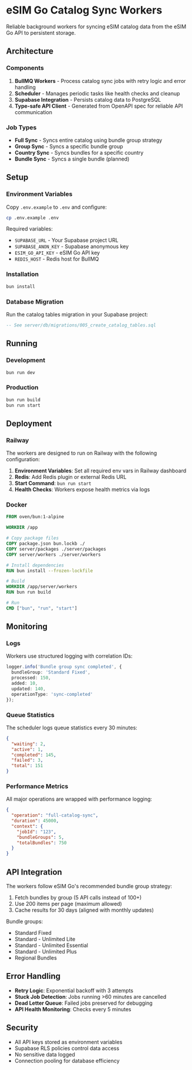 # eSIM Go Catalog Sync Workers

Reliable background workers for syncing eSIM catalog data from the eSIM Go API to persistent storage.

## Architecture

### Components

1. **BullMQ Workers** - Process catalog sync jobs with retry logic and error handling
2. **Scheduler** - Manages periodic tasks like health checks and cleanup
3. **Supabase Integration** - Persists catalog data to PostgreSQL
4. **Type-safe API Client** - Generated from OpenAPI spec for reliable API communication

### Job Types

- **Full Sync** - Syncs entire catalog using bundle group strategy
- **Group Sync** - Syncs a specific bundle group
- **Country Sync** - Syncs bundles for a specific country
- **Bundle Sync** - Syncs a single bundle (planned)

## Setup

### Environment Variables

Copy `.env.example` to `.env` and configure:

```bash
cp .env.example .env
```

Required variables:
- `SUPABASE_URL` - Your Supabase project URL
- `SUPABASE_ANON_KEY` - Supabase anonymous key
- `ESIM_GO_API_KEY` - eSIM Go API key
- `REDIS_HOST` - Redis host for BullMQ

### Installation

```bash
bun install
```

### Database Migration

Run the catalog tables migration in your Supabase project:

```sql
-- See server/db/migrations/005_create_catalog_tables.sql
```

## Running

### Development

```bash
bun run dev
```

### Production

```bash
bun run build
bun run start
```

## Deployment

### Railway

The workers are designed to run on Railway with the following configuration:

1. **Environment Variables**: Set all required env vars in Railway dashboard
2. **Redis**: Add Redis plugin or external Redis URL
3. **Start Command**: `bun run start`
4. **Health Checks**: Workers expose health metrics via logs

### Docker

```dockerfile
FROM oven/bun:1-alpine

WORKDIR /app

# Copy package files
COPY package.json bun.lockb ./
COPY server/packages ./server/packages
COPY server/workers ./server/workers

# Install dependencies
RUN bun install --frozen-lockfile

# Build
WORKDIR /app/server/workers
RUN bun run build

# Run
CMD ["bun", "run", "start"]
```

## Monitoring

### Logs

Workers use structured logging with correlation IDs:

```typescript
logger.info('Bundle group sync completed', {
  bundleGroup: 'Standard Fixed',
  processed: 150,
  added: 10,
  updated: 140,
  operationType: 'sync-completed'
});
```

### Queue Statistics

The scheduler logs queue statistics every 30 minutes:

```json
{
  "waiting": 2,
  "active": 1,
  "completed": 145,
  "failed": 3,
  "total": 151
}
```

### Performance Metrics

All major operations are wrapped with performance logging:

```json
{
  "operation": "full-catalog-sync",
  "duration": 45000,
  "context": {
    "jobId": "123",
    "bundleGroups": 5,
    "totalBundles": 750
  }
}
```

## API Integration

The workers follow eSIM Go's recommended bundle group strategy:

1. Fetch bundles by group (5 API calls instead of 100+)
2. Use 200 items per page (maximum allowed)
3. Cache results for 30 days (aligned with monthly updates)

Bundle groups:
- Standard Fixed
- Standard - Unlimited Lite
- Standard - Unlimited Essential
- Standard - Unlimited Plus
- Regional Bundles

## Error Handling

- **Retry Logic**: Exponential backoff with 3 attempts
- **Stuck Job Detection**: Jobs running >60 minutes are cancelled
- **Dead Letter Queue**: Failed jobs preserved for debugging
- **API Health Monitoring**: Checks every 5 minutes

## Security

- All API keys stored as environment variables
- Supabase RLS policies control data access
- No sensitive data logged
- Connection pooling for database efficiency